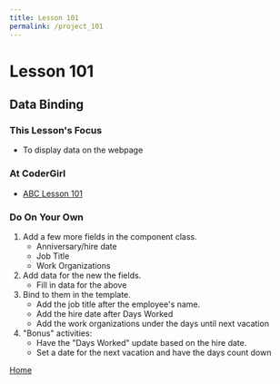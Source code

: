 ```yaml
---
title: Lesson 101
permalink: /project_101
---
```


# Lesson 101

## Data Binding

### This Lesson's Focus
* To display data on the webpage

### At CoderGirl
* [ABC Lesson 101](https://stackblitz.io/github/AngularBootCamp/data-binding)

### Do On Your Own
1. Add a few more fields in the component class.
    * Anniversary/hire date
    * Job Title
    * Work Organizations
2. Add data for the new the fields.
    * Fill in data for the above
3. Bind to them in the template.
    * Add the job title after the employee's name.
    * Add the hire date after Days Worked
    * Add the work organizations under the days until next vacation
4. "Bonus" activities: 
    * Have the "Days Worked" update based on the hire date.
    * Set a date for the next vacation and have the days count down

[Home]( /web_group_cohort/project_track )
